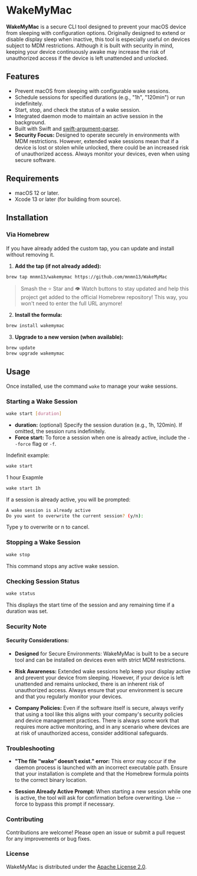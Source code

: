 # WakeMyMac

**WakeMyMac** is a secure CLI tool designed to prevent your macOS device from sleeping with configuration options. Originally designed to extend or disable display sleep when inactive, this tool is especially useful on devices subject to MDM restrictions. Although it is built with security in mind, keeping your device continuously awake may increase the risk of unauthorized access if the device is left unattended and unlocked.

## Features

- Prevent macOS from sleeping with configurable wake sessions.
- Schedule sessions for specified durations (e.g., "1h", "120min") or run indefinitely.
- Start, stop, and check the status of a wake session.
- Integrated daemon mode to maintain an active session in the background.
- Built with Swift and [swift-argument-parser](https://github.com/apple/swift-argument-parser).
- **Security Focus:** Designed to operate securely in environments with MDM restrictions. However, extended wake sessions mean that if a device is lost or stolen while unlocked, there could be an increased risk of unauthorized access. Always monitor your devices, even when using secure software.

## Requirements

- macOS 12 or later.
- Xcode 13 or later (for building from source).

## Installation

### Via Homebrew

####

If you have already added the custom tap, you can update and install without removing it.

1. **Add the tap (if not already added):**

```bash
brew tap mnmn13/wakemymac https://github.com/mnmn13/WakeMyMac
```

> Smash the ⭐ Star and 👁️ Watch buttons to stay updated and help this project get added to the official Homebrew repository! This way, you won't need to enter the full URL anymore!

2. **Install the formula:**

```bash
brew install wakemymac
```

3. **Upgrade to a new version (when available):**

```bash
brew update
brew upgrade wakemymac
```

## Usage

Once installed, use the command `wake` to manage your wake sessions.

### Starting a Wake Session

```bash
wake start [duration]
```

- **duration:** (optional) Specify the session duration (e.g., 1h, 120min). If omitted, the session runs indefinitely.
- **Force start:** To force a session when one is already active, include the `--force` flag or `-f`.

Indefinit example:

```bash
wake start
```

1 hour Exapmle

```bash
wake start 1h
```

If a session is already active, you will be prompted:

```bash
A wake session is already active
Do you want to overwrite the current session? (y/n):
```

Type y to overwrite or n to cancel.

### Stopping a Wake Session

```bash
wake stop
```

This command stops any active wake session.

### Checking Session Status

```bash
wake status
```

This displays the start time of the session and any remaining time if a duration was set.

### Security Note

#### Security Considerations:

- **Designed** for Secure Environments: WakeMyMac is built to be a secure tool and can be installed on devices even with strict MDM restrictions.

- **Risk Awareness:** Extended wake sessions help keep your display active and prevent your device from sleeping. However, if your device is left unattended and remains unlocked, there is an inherent risk of unauthorized access. Always ensure that your environment is secure and that you regularly monitor your devices.

- **Company Policies:** Even if the software itself is secure, always verify that using a tool like this aligns with your company's security policies and device management practices. There is always some work that requires more active monitoring, and in any scenario where devices are at risk of unauthorized access, consider additional safeguards.

### Troubleshooting

- **"The file “wake” doesn’t exist." error:**
  This error may occur if the daemon process is launched with an incorrect executable path. Ensure that your installation is complete and that the Homebrew formula points to the correct binary location.

- **Session Already Active Prompt:**
  When starting a new session while one is active, the tool will ask for confirmation before overwriting. Use --force to bypass this prompt if necessary.

### Contributing

Contributions are welcome! Please open an issue or submit a pull request for any improvements or bug fixes.

### License

WakeMyMac is distributed under the [Apache License 2.0](https://www.apache.org/licenses/LICENSE-2.0).
